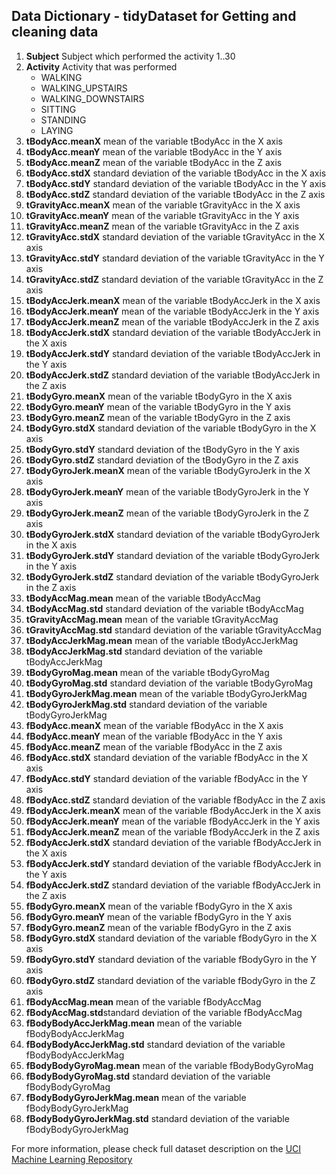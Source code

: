 ## Data Dictionary - tidyDataset for Getting and cleaning data
1. **Subject** Subject which performed the activity 1..30
2. **Activity** Activity that was performed
    - WALKING
    - WALKING_UPSTAIRS
    - WALKING_DOWNSTAIRS
    - SITTING
    - STANDING
    - LAYING
3. **tBodyAcc.meanX** mean of the variable tBodyAcc in the X axis
4. **tBodyAcc.meanY** mean of the variable tBodyAcc in the Y axis
5. **tBodyAcc.meanZ** mean of the variable tBodyAcc in the Z axis
6. **tBodyAcc.stdX** standard deviation of the variable tBodyAcc in the X axis
7. **tBodyAcc.stdY** standard deviation of the variable tBodyAcc in the Y axis
8. **tBodyAcc.stdZ** standard deviation of the variable tBodyAcc in the Z axis
9. **tGravityAcc.meanX** mean of the variable tGravityAcc in the X axis
10. **tGravityAcc.meanY** mean of the variable tGravityAcc in the Y axis
11. **tGravityAcc.meanZ** mean of the variable tGravityAcc in the Z axis
12. **tGravityAcc.stdX** standard deviation of the variable tGravityAcc in the X axis
13. **tGravityAcc.stdY** standard deviation of the variable tGravityAcc in the Y axis
14. **tGravityAcc.stdZ** standard deviation of the variable tGravityAcc in the Z axis
15. **tBodyAccJerk.meanX** mean of the variable tBodyAccJerk in the X axis
16. **tBodyAccJerk.meanY** mean of the variable tBodyAccJerk in the Y axis
17. **tBodyAccJerk.meanZ** mean of the variable tBodyAccJerk  in the Z axis
18. **tBodyAccJerk.stdX** standard deviation of the variable tBodyAccJerk in the X axis
19. **tBodyAccJerk.stdY** standard deviation of the variable tBodyAccJerk in the Y axis
20. **tBodyAccJerk.stdZ** standard deviation of the variable tBodyAccJerk in the Z axis
21. **tBodyGyro.meanX** mean of the variable tBodyGyro in the X axis
22. **tBodyGyro.meanY** mean of the variable tBodyGyro in the Y axis
23. **tBodyGyro.meanZ** mean of the variable tBodyGyro in the Z axis
24. **tBodyGyro.stdX** standard deviation of the variable tBodyGyro in the X axis
25. **tBodyGyro.stdY** standard deviation of the tBodyGyro in the Y axis
26. **tBodyGyro.stdZ** standard deviation of the tBodyGyro in the Z axis
27. **tBodyGyroJerk.meanX** mean of the variable tBodyGyroJerk in the X axis
28. **tBodyGyroJerk.meanY** mean of the variable tBodyGyroJerk in the Y axis
29. **tBodyGyroJerk.meanZ** mean of the variable tBodyGyroJerk in the Z axis
30. **tBodyGyroJerk.stdX** standard deviation of the variable tBodyGyroJerk in the X axis
31. **tBodyGyroJerk.stdY** standard deviation of the variable tBodyGyroJerk in the Y axis
32. **tBodyGyroJerk.stdZ** standard deviation of the variable tBodyGyroJerk in the Z axis
33. **tBodyAccMag.mean** mean of the variable tBodyAccMag 
34. **tBodyAccMag.std** standard deviation of the variable tBodyAccMag
35. **tGravityAccMag.mean** mean of the variable tGravityAccMag
36. **tGravityAccMag.std** standard deviation of the variable tGravityAccMag
37. **tBodyAccJerkMag.mean** mean of the variable tBodyAccJerkMag
38. **tBodyAccJerkMag.std** standard deviation of the variable tBodyAccJerkMag
39. **tBodyGyroMag.mean** mean of the variable tBodyGyroMag 
40. **tBodyGyroMag.std** standard deviation of the variable tBodyGyroMag
41. **tBodyGyroJerkMag.mean** mean of the variable tBodyGyroJerkMag 
42. **tBodyGyroJerkMag.std** standard deviation of the variable tBodyGyroJerkMag
43. **fBodyAcc.meanX** mean of the variable fBodyAcc in the X axis
44. **fBodyAcc.meanY** mean of the variable fBodyAcc in the Y axis
45. **fBodyAcc.meanZ** mean of the variable fBodyAcc in the Z axis
46. **fBodyAcc.stdX** standard deviation of the variable fBodyAcc in the X axis
47. **fBodyAcc.stdY** standard deviation of the variable fBodyAcc in the Y axis
48. **fBodyAcc.stdZ** standard deviation of the variable fBodyAcc in the Z axis
49. **fBodyAccJerk.meanX** mean of the variable fBodyAccJerk in the X axis
50. **fBodyAccJerk.meanY** mean of the variable fBodyAccJerk in the Y axis
51. **fBodyAccJerk.meanZ** mean of the variable fBodyAccJerk in the Z axis
52. **fBodyAccJerk.stdX** standard deviation of the variable fBodyAccJerk in the X axis
53. **fBodyAccJerk.stdY** standard deviation of the variable fBodyAccJerk in the Y axis
54. **fBodyAccJerk.stdZ** standard deviation of the variable fBodyAccJerk in the Z axis
55. **fBodyGyro.meanX** mean of the variable fBodyGyro in the X axis
56. **fBodyGyro.meanY** mean of the variable fBodyGyro in the Y axis
57. **fBodyGyro.meanZ** mean of the variable fBodyGyro in the Z axis
58. **fBodyGyro.stdX** standard deviation of the variable fBodyGyro in the X axis
59. **fBodyGyro.stdY** standard deviation of the variable fBodyGyro in the Y axis
60. **fBodyGyro.stdZ** standard deviation of the variable fBodyGyro in the Z axis
61. **fBodyAccMag.mean** mean of the variable fBodyAccMag
62. **fBodyAccMag.std**standard deviation of the variable fBodyAccMag
63. **fBodyBodyAccJerkMag.mean** mean of the variable fBodyBodyAccJerkMag
64. **fBodyBodyAccJerkMag.std** standard deviation of the variable fBodyBodyAccJerkMag
65. **fBodyBodyGyroMag.mean** mean of the variable fBodyBodyGyroMag
66. **fBodyBodyGyroMag.std** standard deviation of the variable fBodyBodyGyroMag
67. **fBodyBodyGyroJerkMag.mean** mean of the variable fBodyBodyGyroJerkMag
68. **fBodyBodyGyroJerkMag.std** standard deviation of the variable fBodyBodyGyroJerkMag


For more information, please check full dataset description on the [UCI Machine Learning Repository](http://archive.ics.uci.edu/ml/datasets/Human+Activity+Recognition+Using+Smartphones)
